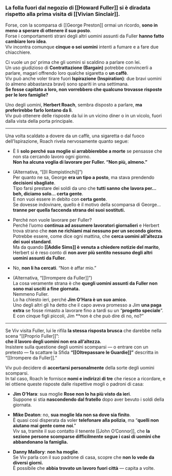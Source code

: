 ### La folla fuori dal negozio di [[Howard Fuller]] si è diradata rispetto alla prima visita di [[Vivian Sinclair]].

Forse, con la scomparsa di [[George Preston]] ormai un ricordo, **sono in meno a sperare di ottenere il suo posto**.  
Forse i comportamenti strani degli altri uomini assunti da Fuller **hanno fatto cambiare loro idea**.  
Viv incontra comunque **cinque o sei uomini** intenti a fumare e a fare due chiacchiere.

Ci vuole un po’ prima che gli uomini si scaldino a parlare con lei.  
Un uso giudizioso di **Contrattazione (Bargain)** potrebbe convincerli a parlare, magari offrendo loro qualche sigaretta o **un caffè**.  
Viv può anche voler tirare fuori **Ispirazione (Inspiration)**: due bravi uomini (o almeno abbastanza bravi) sono spariti in una settimana.  
**Se fosse capitato a loro, non vorrebbero che qualcuno trovasse risposte per le loro famiglie?**

Uno degli uomini, **Herbert Roach**, sembra disposto a parlare, **ma preferirebbe farlo lontano da lì**.  
Viv può ottenere delle risposte da lui in un vicino diner o in un vicolo, fuori dalla vista della porta principale.

---

Una volta scaldato a dovere da un caffè, una sigaretta o dal fuoco dell’Ispirazione, Roach rivela nervosamente quanto segue:

- È lì **solo perché sua moglie si arrabbierebbe a morte** se pensasse che non sta cercando lavoro ogni giorno.  
    **Non ha alcuna voglia di lavorare per Fuller. “Non più, almeno.”**
    
- (Alternativa, “[[Il Rompistinchi]]”)  
    Per quanto ne sa, George **era un tipo a posto**, ma stava prendendo **decisioni sbagliate**.  
    Tipo farsi prestare dei soldi da uno che **tutti sanno che lavora per... beh, diciamo solo... certa gente**.  
    E non vuoi essere in debito con **certa gente**.  
    Se dovesse indovinare, quello è il motivo della scomparsa di George...  
    **tranne per quella faccenda strana dei suoi sostituti.**
    
- Perché non vuole lavorare per Fuller?  
    Perché l’uomo **continua ad assumere lavoratori giornalieri** e Herbert trova strano che **non ne richiami mai nessuno per un secondo giorno**.  
    Potrebbe essere, come dice ogni mattina, che **cerca uomini all’altezza dei suoi standard**.  
    Ma da quando **[[Addie Sims]] è venuta a chiedere notizie del marito**, Herbert si è reso conto di **non aver più sentito nessuno degli altri uomini assunti da Fuller.**
    
- No, **non li ha cercati**. “Non è affar mio.”
    
- (Alternativa, “[[Irrompere da Fuller]]”)  
    La cosa veramente strana è che **quegli uomini assunti da Fuller non sono mai usciti a fine giornata.**  
    Nemmeno Fuller.  
    Lo ha chiesto ieri, perché **Jim O’Hara è un suo amico**.  
    Uno degli altri gli ha detto che il capo aveva promesso a Jim **una paga extra** se fosse rimasto a lavorare fino a tardi su un “**progetto speciale**”.  
    E con cinque figli piccoli, Jim **non è che può dire di no, no?”
    

---

Se Viv visita Fuller, lui le rifila **la stessa risposta brusca** che darebbe nella scena “[[Proprio Fuller]]”:  
**che il lavoro degli uomini non era all’altezza.**  
Insistere sulla questione degli uomini scomparsi — o entrare con un pretesto — fa scattare la Sfida **“[[Oltrepassare le Guardie]]”** descritta in “[[Irrompere da Fuller]].”

Viv può decidere di **accertarsi personalmente** della sorte degli uomini scomparsi.  
In tal caso, Roach le fornisce **nomi e indirizzi di tre** che riesce a ricordare, e lei ottiene queste risposte dalle rispettive mogli o padroni di casa:

- **Jim O’Hara**: sua moglie **Rose non lo ha più visto da ieri**.  
    Suppone si stia **nascondendo dal fratello** dopo aver bevuto i soldi della giornata.
    
- **Mike Deaton**: no, **sua moglie Ida non sa dove sia finito**.  
    È quasi così disperata da voler **telefonare alla polizia**, ma “**quelli non aiutano mai gente come noi**.”  
    Viv sa, tramite il suo contatto il tenente [[John O’Connor]], che **la sezione persone scomparse difficilmente segue i casi di uomini che abbandonano la famiglia.**
    
- **Danny Mallory**: **non ha moglie**.  
    Se Viv parla con il suo padrone di casa, scopre che **non lo vede da diversi giorni.**  
    È possibile che **abbia trovato un lavoro fuori città** — capita a volte.
    
